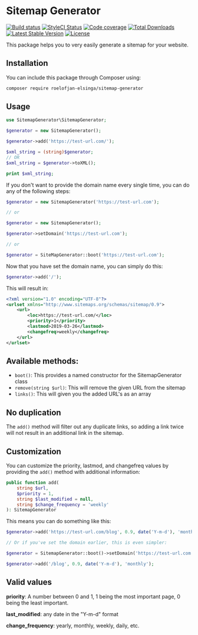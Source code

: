 # Sitemap Generator

[![Build status](https://travis-ci.com/roelofjan-elsinga/sitemap-generator.svg)](https://travis-ci.com/roelofjan-elsinga/sitemap-generator)
[![StyleCI Status](https://github.styleci.io/repos/177750721/shield)](https://github.styleci.io/repos/177750721)
[![Code coverage](https://codecov.io/gh/roelofjan-elsinga/sitemap-generator/branch/master/graph/badge.svg)](https://codecov.io/gh/roelofjan-elsinga/sitemap-generator)
[![Total Downloads](https://poser.pugx.org/roelofjan-elsinga/sitemap-generator/downloads)](https://packagist.org/packages/roelofjan-elsinga/sitemap-generator)
[![Latest Stable Version](https://poser.pugx.org/roelofjan-elsinga/sitemap-generator/v/stable)](https://packagist.org/packages/roelofjan-elsinga/sitemap-generator)
[![License](https://poser.pugx.org/roelofjan-elsinga/sitemap-generator/license)](https://packagist.org/packages/roelofjan-elsinga/sitemap-generator)

This package helps you to very easily generate a sitemap for your website.

## Installation

You can include this package through Composer using:

```bash
composer require roelofjan-elsinga/sitemap-generator
```

## Usage

```php
use SitemapGenerator\SitemapGenerator;

$generator = new SitemapGenerator();

$generator->add('https://test-url.com/');

$xml_string = (string)$generator;
// OR
$xml_string = $generator->toXML();

print $xml_string;

```

If you don't want to provide the domain name every single time, 
you can do any of the following steps:

```php
$generator = new SitemapGenerator('https://test-url.com');

// or

$generator = new SitemapGenerator();

$generator->setDomain('https://test-url.com');

// or

$generator = SiteMapGenerator::boot('https://test-url.com');
```

Now that you have set the domain name, you can simply do this:

```php
$generator->add('/');
```

This will result in:

```xml
<?xml version="1.0" encoding="UTF-8"?>
<urlset xmlns="http://www.sitemaps.org/schemas/sitemap/0.9">
    <url>
        <loc>https://test-url.com/</loc>
        <priority>1</priority>
        <lastmod>2019-03-26</lastmod>
        <changefreq>weekly</changefreq>
    </url>
</urlset>
```

## Available methods:

- ``boot()``: This provides a named constructor for the SitemapGenerator class
- ``remove(string $url)``: This will remove the given URL from the sitemap
- ``links()``: This will given you the added URL's as an array

## No duplication

The ``add()`` method will filter out any duplicate links, 
so adding a link twice will not result in an additional link in the sitemap.

## Customization

You can customize the priority, lastmod, and changefreq values by providing 
the ``add()`` method with additional information:

```php
public function add(
    string $url, 
    $priority = 1, 
    string $last_modified = null, 
    string $change_frequency = 'weekly'
): SitemapGenerator
```

This means you can do something like this:

```php
$generator->add('https://test-url.com/blog', 0.9, date('Y-m-d'), 'monthly');

// Or if you've set the domain earlier, this is even simpler:

$generator = SitemapGenerator::boot()->setDomain('https://test-url.com');

$generator->add('/blog', 0.9, date('Y-m-d'), 'monthly');
```

## Valid values

**priority**: A number between 0 and 1, 1 being the most important page, 0 being the least important.

**last_modified**: any date in the "Y-m-d" format

**change_frequency**: yearly, monthly, weekly, daily, etc.
